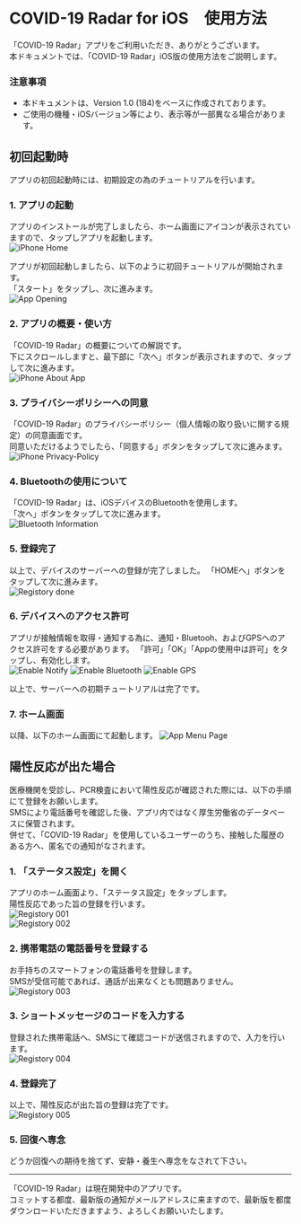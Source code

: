 # COVID-19 Radar for iOS　使用方法

「COVID-19 Radar」アプリをご利用いただき、ありがとうございます。  
本ドキュメントでは、「COVID-19 Radar」iOS版の使用方法をご説明します。

### 注意事項
- 本ドキュメントは、Version 1.0 (184)をベースに作成されております。
- ご使用の機種・iOSバージョン等により、表示等が一部異なる場合があります。

## 初回起動時
アプリの初回起動時には、初期設定の為のチュートリアルを行います。

### 1. アプリの起動
アプリのインストールが完了しましたら、ホーム画面にアイコンが表示されていますので、タップしアプリを起動します。  
![iPhone Home](.attachments/iPhone-App-Installed-SS.png)

アプリが初回起動しましたら、以下のように初回チュートリアルが開始されます。  
「スタート」をタップし、次に進みます。  
![App Opening](.attachments/iPhone-Opening-SS.png)

### 2. アプリの概要・使い方
「COVID-19 Radar」の概要についての解説です。  
下にスクロールしますと、最下部に「次へ」ボタンが表示されますので、タップして次に進みます。  
![iPhone About App](.attachments/iPhone-AboutApp-SS.png)

### 3. プライバシーポリシーへの同意
「COVID-19 Radar」のプライバシーポリシー（個人情報の取り扱いに関する規定）の同意画面です。  
同意いただけるようでしたら、「同意する」ボタンをタップして次に進みます。  
![iPhone Privacy-Policy](.attachments/iPhone-Privacy-Policy-SS.png)

### 4. Bluetoothの使用について
「COVID-19 Radar」は、iOSデバイスのBluetoothを使用します。  
「次へ」ボタンをタップして次に進みます。   
![Bluetooth Information](.attachments/iPhone-Bluetooth-Information-SS.png)

### 5. 登録完了
以上で、デバイスのサーバーへの登録が完了しました。
「HOMEへ」ボタンをタップして次に進みます。  
![Registory done](.attachments/iPhone-Registory-done-SS.png.png)

### 6. デバイスへのアクセス許可
アプリが接触情報を取得・通知する為に、通知・Bluetooh、およびGPSへのアクセス許可をする必要があります。 
「許可」「OK」「Appの使用中は許可」をタップし、有効化します。  
![Enable Notify](./.attachments/iPhone-Enable-Notify-SS.png)
![Enable Bluetooth](.attachments/iPhone-Enalbe-Bluetooth-SS.png)
![Enable GPS](.attachments/iPhone-Enable-GPS-SS.png)

以上で、サーバーへの初期チュートリアルは完了です。  

### 7. ホーム画面
以降、以下のホーム画面にて起動します。
![App Menu Page](.attachments/iPhone-Menu-SS.png)

## 陽性反応が出た場合
医療機関を受診し、PCR検査において陽性反応が確認された際には、以下の手順にて登録をお願いします。  
SMSにより電話番号を確認した後、アプリ内ではなく厚生労働省のデータベースに保管されます。  
併せて、「COVID-19 Radar」を使用しているユーザーのうち、接触した履歴のある方へ、匿名での通知がなされます。  

### 1. 「ステータス設定」を開く
アプリのホーム画面より、「ステータス設定」をタップします。  
陽性反応であった旨の登録を行います。  
![Registory 001](.attachments/iPhone-Reg-001-SS.png)  
![Registory 002](.attachments/iPhone-Reg-002-SS.png)  

### 2. 携帯電話の電話番号を登録する
お手持ちのスマートフォンの電話番号を登録します。  
SMSが受信可能であれば、通話が出来なくとも問題ありません。  
![Registory 003](.attachments/iPhone-Reg-003-SS.png)

### 3. ショートメッセージのコードを入力する
登録された携帯電話へ、SMSにて確認コードが送信されますので、入力を行います。  
![Registory 004](.attachments/iPhone-Reg-004-SS.png)

### 4. 登録完了
以上で、陽性反応が出た旨の登録は完了です。  
![Registory 005](.attachments/iPhone-Reg-005-SS.png)

### 5. 回復へ専念
どうか回復への期待を捨てず、安静・養生へ専念をなされて下さい。

-----

「COVID-19 Radar」は現在開発中のアプリです。  
コミットする都度、最新版の通知がメールアドレスに来ますので、最新版を都度ダウンロードいただきますよう、よろしくお願いいたします。